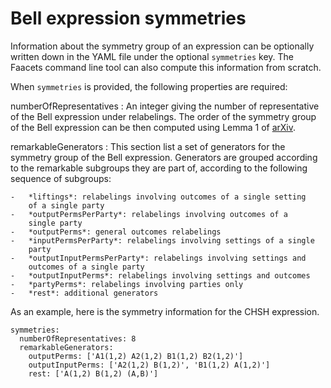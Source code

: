 Bell expression symmetries
==========================

Information about the symmetry group of an expression can be optionally
written down in the YAML file under the optional `symmetries` key. The
Faacets command line tool can also compute this information from
scratch.

When `symmetries` is provided, the following properties are required:

numberOfRepresentatives
:   An integer giving the number of representative of the Bell
    expression under relabelings. The order of the symmetry group of the
    Bell expression can be then computed using Lemma 1 of
    [arXiv](http://www.arxiv.org).

remarkableGenerators
:   This section list a set of generators for the symmetry group of the
    Bell expression. Generators are grouped according to the remarkable
    subgroups they are part of, according to the following sequence of
    subgroups:

    -   *liftings*: relabelings involving outcomes of a single setting
        of a single party
    -   *outputPermsPerParty*: relabelings involving outcomes of a
        single party
    -   *outputPerms*: general outcomes relabelings
    -   *inputPermsPerParty*: relabelings involving settings of a single
        party
    -   *outputInputPermsPerParty*: relabelings involving settings and
        outcomes of a single party
    -   *outputInputPerms*: relabelings involving settings and outcomes
    -   *partyPerms*: relabelings involving parties only
    -   *rest*: additional generators

As an example, here is the symmetry information for the CHSH expression.

~~~~ {.sourceCode .yaml}
symmetries:
  numberOfRepresentatives: 8
  remarkableGenerators:
    outputPerms: ['A1(1,2) A2(1,2) B1(1,2) B2(1,2)']
    outputInputPerms: ['A2(1,2) B(1,2)', 'B1(1,2) A(1,2)']
    rest: ['A(1,2) B(1,2) (A,B)']
~~~~
